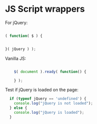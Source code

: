 # JS Script wrappers

For jQuery:

```javascript

( function( $ ) {


}( jQuery ) );


```

Vanilla JS:

```javascript

    $( document ).ready( function() {

    } );


```

Test if jQuery is loaded on the page:

```javascript
  if (typeof jQuery == 'undefined') {
    console.log("jQuery is not loaded");
  } else {
    console.log("jQuery is loaded");
  }
```